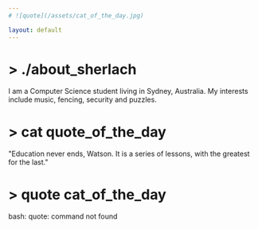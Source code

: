 ```yaml
---
# ![quote](/assets/cat_of_the_day.jpg)

layout: default
---
```


# > ./about_sherlach
I am a Computer Science student living in Sydney, Australia. My interests include music, fencing, security and puzzles.

# > cat quote_of_the_day
"Education never ends, Watson. It is a series of lessons, with the greatest for the last."

# > quote cat_of_the_day
bash: quote: command not found

